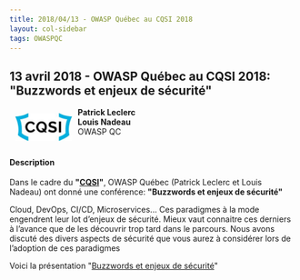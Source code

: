 ```yaml
---
title: 2018/04/13 - OWASP Québec au CQSI 2018
layout: col-sidebar
tags: OWASPQC
---
```


## 13 avril 2018 - OWASP Québec au CQSI 2018: "Buzzwords et enjeux de sécurité"

<img align="left" style="padding: 10px;" width="100px" src="../../assets/images/CQSI-logo.jpg" /> 

**Patrick Leclerc**
<br>**Louis Nadeau**
<br>OWASP QC
<br><br>

#### Description

Dans le cadre du **"[CQSI](https://www.cqsi.org/)"**, OWASP Québec
(Patrick Leclerc et Louis Nadeau) ont donné une conférence: **"Buzzwords
et enjeux de sécurité"**

Cloud, DevOps, CI/CD, Microservices... Ces paradigmes à la mode
engendrent leur lot d’enjeux de sécurité. Mieux vaut connaitre ces
derniers à l’avance que de les découvrir trop tard dans le parcours.
Nous avons discuté des divers aspects de sécurité que vous aurez à
considérer lors de l’adoption de ces paradigmes

Voici la présentation "[Buzzwords et enjeux de
sécurité](https://www.slideshare.net/secret/CsgTS3JLxdsXPC)"